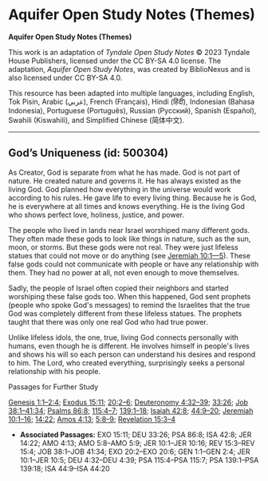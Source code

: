 # Aquifer Open Study Notes (Themes)

**Aquifer Open Study Notes (Themes)**

This work is an adaptation of *Tyndale Open Study Notes* © 2023 Tyndale House Publishers, licensed under the CC BY\-SA 4\.0 license. The adaptation, *Aquifer Open Study Notes*, was created by BiblioNexus and is also licensed under CC BY\-SA 4\.0\.

This resource has been adapted into multiple languages, including English, Tok Pisin, Arabic (عربي), French (Français), Hindi (हिंदी), Indonesian (Bahasa Indonesia), Portuguese (Português), Russian (Русский), Spanish (Español), Swahili (Kiswahili), and Simplified Chinese (简体中文).



--------------------------------

## God’s Uniqueness (id: 500304)

As Creator, God is separate from what he has made. God is not part of nature. He created nature and governs it. He has always existed as the living God. God planned how everything in the universe would work according to his rules. He gave life to every living thing. Because he is God, he is everywhere at all times and knows everything. He is the living God who shows perfect love, holiness, justice, and power.

The people who lived in lands near Israel worshiped many different gods. They often made these gods to look like things in nature, such as the sun, moon, or storms. But these gods were not real. They were just lifeless statues that could not move or do anything (see [Jeremiah 10:1—5](https://ref.ly/Jer10:1-Jer10:5)). These false gods could not communicate with people or have any relationship with them. They had no power at all, not even enough to move themselves.

Sadly, the people of Israel often copied their neighbors and started worshiping these false gods too. When this happened, God sent prophets (people who spoke God's messages) to remind the Israelites that the true God was completely different from these lifeless statues. The prophets taught that there was only one real God who had true power.

Unlike lifeless idols, the one, true, living God connects personally with humans, even though he is different. He involves himself in people's lives and shows his will so each person can understand his desires and respond to him. The Lord, who created everything, surprisingly seeks a personal relationship with his people.

Passages for Further Study

[Genesis 1:1–2:4](https://ref.ly/Gen1:1-Gen2:4); [Exodus 15:11](https://ref.ly/Exod15:11); [20:2–6](https://ref.ly/Exod20:2-Exod20:6); [Deuteronomy 4:32–39](https://ref.ly/Deut4:32-Deut4:39); [33:26](https://ref.ly/Deut33:26); [Job 38:1–41:34](https://ref.ly/Job38:1-Job41:34); [Psalms 86:8](https://ref.ly/Ps86:8); [115:4–7](https://ref.ly/Ps115:4-Ps115:7); [139:1–18](https://ref.ly/Ps139:1-Ps139:18); [Isaiah 42:8](https://ref.ly/Isa42:8); [44:9–20](https://ref.ly/Isa44:9-Isa44:20); [Jeremiah 10:1–16](https://ref.ly/Jer10:1-Jer10:16); [14:22](https://ref.ly/Jer14:22); [Amos 4:13](https://ref.ly/Amos4:13); [5:8–9](https://ref.ly/Amos5:8-Amos5:9); [Revelation 15:3–4](https://ref.ly/Rev15:3-Rev15:4)

* **Associated Passages:** EXO 15:11; DEU 33:26; PSA 86:8; ISA 42:8; JER 14:22; AMO 4:13; AMO 5:8–AMO 5:9; JER 10:1–JER 10:16; REV 15:3–REV 15:4; JOB 38:1–JOB 41:34; EXO 20:2–EXO 20:6; GEN 1:1–GEN 2:4; JER 10:1–JER 10:5; DEU 4:32–DEU 4:39; PSA 115:4–PSA 115:7; PSA 139:1–PSA 139:18; ISA 44:9–ISA 44:20

